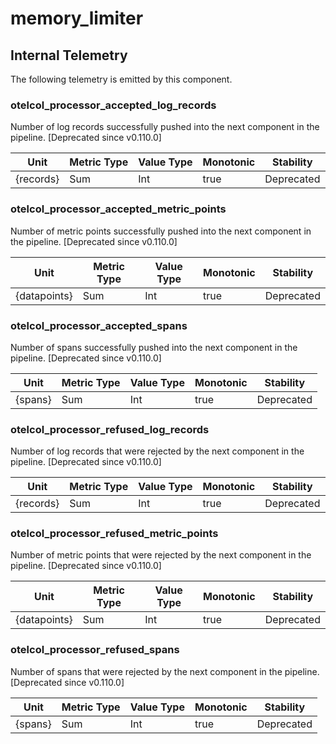 [comment]: <> (Code generated by mdatagen. DO NOT EDIT.)

# memory_limiter

## Internal Telemetry

The following telemetry is emitted by this component.

### otelcol_processor_accepted_log_records

Number of log records successfully pushed into the next component in the pipeline. [Deprecated since v0.110.0]

| Unit | Metric Type | Value Type | Monotonic | Stability |
| ---- | ----------- | ---------- | --------- | --------- |
| {records} | Sum | Int | true | Deprecated |

### otelcol_processor_accepted_metric_points

Number of metric points successfully pushed into the next component in the pipeline. [Deprecated since v0.110.0]

| Unit | Metric Type | Value Type | Monotonic | Stability |
| ---- | ----------- | ---------- | --------- | --------- |
| {datapoints} | Sum | Int | true | Deprecated |

### otelcol_processor_accepted_spans

Number of spans successfully pushed into the next component in the pipeline. [Deprecated since v0.110.0]

| Unit | Metric Type | Value Type | Monotonic | Stability |
| ---- | ----------- | ---------- | --------- | --------- |
| {spans} | Sum | Int | true | Deprecated |

### otelcol_processor_refused_log_records

Number of log records that were rejected by the next component in the pipeline. [Deprecated since v0.110.0]

| Unit | Metric Type | Value Type | Monotonic | Stability |
| ---- | ----------- | ---------- | --------- | --------- |
| {records} | Sum | Int | true | Deprecated |

### otelcol_processor_refused_metric_points

Number of metric points that were rejected by the next component in the pipeline. [Deprecated since v0.110.0]

| Unit | Metric Type | Value Type | Monotonic | Stability |
| ---- | ----------- | ---------- | --------- | --------- |
| {datapoints} | Sum | Int | true | Deprecated |

### otelcol_processor_refused_spans

Number of spans that were rejected by the next component in the pipeline. [Deprecated since v0.110.0]

| Unit | Metric Type | Value Type | Monotonic | Stability |
| ---- | ----------- | ---------- | --------- | --------- |
| {spans} | Sum | Int | true | Deprecated |
